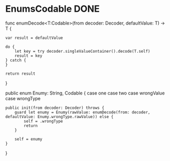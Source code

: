 # EnumsCodable DONE

func enumDecode<T:Codable>(from decoder: Decoder, defaultValue: T) -> T {
    
    var result = defaultValue
    
    do {
        let key = try decoder.singleValueContainer().decode(T.self)
        result = key
    } catch {
    }
    
    return result
}

public enum Enumy: String, Codable {
    case one
    case two
    case wrongValue
    case wrongType

    public init(from decoder: Decoder) throws {
        guard let enumy = Enumy(rawValue: enumDecode(from: decoder, defaultValue: Enumy.wrongType.rawValue)) else {
            self = .wrongType
            return
        }
        
        self = enumy
    }
}

